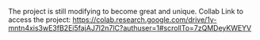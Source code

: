 The project is still modifying to become great and unique.
Collab Link to access the project: https://colab.research.google.com/drive/1y-mntn4xis3wE3fB2Ei5fajAJ7l2n7lC?authuser=1#scrollTo=7zQMDeyKWEYV
